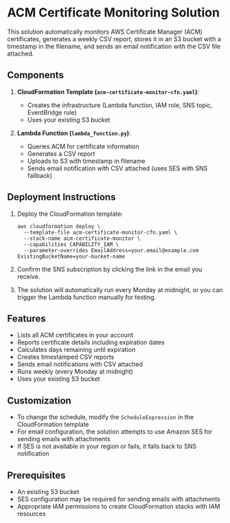 # ACM Certificate Monitoring Solution

This solution automatically monitors AWS Certificate Manager (ACM) certificates, generates a weekly CSV report, stores it in an S3 bucket with a timestamp in the filename, and sends an email notification with the CSV file attached.

## Components

1. **CloudFormation Template (`acm-certificate-monitor-cfn.yaml`)**: 
   - Creates the infrastructure (Lambda function, IAM role, SNS topic, EventBridge rule)
   - Uses your existing S3 bucket

2. **Lambda Function (`lambda_function.py`)**:
   - Queries ACM for certificate information
   - Generates a CSV report
   - Uploads to S3 with timestamp in filename
   - Sends email notification with CSV attached (uses SES with SNS fallback)

## Deployment Instructions

1. Deploy the CloudFormation template:
   ```
   aws cloudformation deploy \
     --template-file acm-certificate-monitor-cfn.yaml \
     --stack-name acm-certificate-monitor \
     --capabilities CAPABILITY_IAM \
     --parameter-overrides EmailAddress=your.email@example.com ExistingBucketName=your-bucket-name
   ```

2. Confirm the SNS subscription by clicking the link in the email you receive.

3. The solution will automatically run every Monday at midnight, or you can trigger the Lambda function manually for testing.

## Features

- Lists all ACM certificates in your account
- Reports certificate details including expiration dates
- Calculates days remaining until expiration
- Creates timestamped CSV reports
- Sends email notifications with CSV attached
- Runs weekly (every Monday at midnight)
- Uses your existing S3 bucket

## Customization

- To change the schedule, modify the `ScheduleExpression` in the CloudFormation template
- For email configuration, the solution attempts to use Amazon SES for sending emails with attachments
- If SES is not available in your region or fails, it falls back to SNS notification

## Prerequisites

- An existing S3 bucket
- SES configuration may be required for sending emails with attachments
- Appropriate IAM permissions to create CloudFormation stacks with IAM resources

